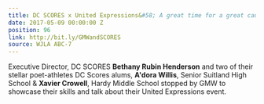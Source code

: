 ```yaml
---
title: DC SCORES x United Expressions&#58; A great time for a great cause
date: 2017-05-09 00:00:00 Z
position: 96
link: http://bit.ly/GMWandSCORES
source: WJLA ABC-7
---
```


Executive Director, DC SCORES **Bethany Rubin Henderson** and two of their stellar poet-athletes DC Scores alums, **A'dora Willis**, Senior Suitland High School & **Xavier Crowell**, Hardy Middle School stopped by GMW to showcase their skills and talk about their United Expressions event.